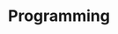 ---
title: Programming
feature_text: |
  ## Programming experience
  A listing of my programming experience, accomplishments, projects, etc.
feature_image: "https://unsplash.it/1300/400?image=971"
excerpt: "A bit of information about my programming background"
---